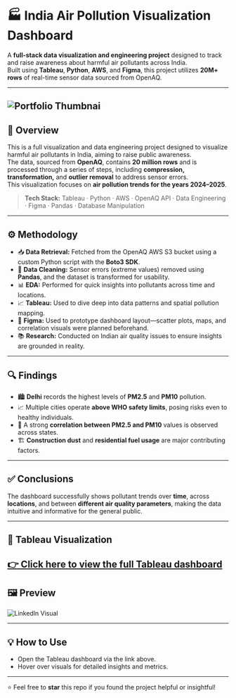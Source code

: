 # 🏭 India Air Pollution Visualization Dashboard

A **full-stack data visualization and engineering project** designed to track and raise awareness about harmful air pollutants across India.  
Built using **Tableau**, **Python**, **AWS**, and **Figma**, this project utilizes **20M+ rows** of real-time sensor data sourced from OpenAQ.

---
![Portfolio Thumbnai](https://github.com/user-attachments/assets/113cbfa4-15cd-4da5-8e34-7fa0b7ec265d)
--

## 📌 Overview

This is a full visualization and data engineering project designed to visualize harmful air pollutants in India, aiming to raise public awareness.  
The data, sourced from **OpenAQ**, contains **20 million rows** and is processed through a series of steps, including **compression, transformation,** and **outlier removal** to address sensor errors.  
This visualization focuses on **air pollution trends for the years 2024–2025**.

> **Tech Stack:** Tableau · Python · AWS · OpenAQ API · Data Engineering · Figma · Pandas · Database Manipulation

---

## ⚙️ Methodology

- 📥 **Data Retrieval:** Fetched from the OpenAQ AWS S3 bucket using a custom Python script with the **Boto3 SDK**.
- 🧹 **Data Cleaning:** Sensor errors (extreme values) removed using **Pandas**, and the dataset is transformed for usability.
- 📊 **EDA:** Performed for quick insights into pollutants across time and locations.
- 📈 **Tableau:** Used to dive deep into data patterns and spatial pollution mapping.
- 🎨 **Figma:** Used to prototype dashboard layout—scatter plots, maps, and correlation visuals were planned beforehand.
- 📚 **Research:** Conducted on Indian air quality issues to ensure insights are grounded in reality.

---

## 🔍 Findings

- 🏙️ **Delhi** records the highest levels of **PM2.5** and **PM10** pollution.
- 📈 Multiple cities operate **above WHO safety limits**, posing risks even to healthy individuals.
- 🔗 A strong **correlation between PM2.5 and PM10** values is observed across states.
- 🏗️ **Construction dust** and **residential fuel usage** are major contributing factors.

---

## ✅ Conclusions

The dashboard successfully shows pollutant trends over **time**, across **locations**, and between **different air quality parameters**, making the data intuitive and informative for the general public.

---

## 🔗 Tableau Visualization

[👉 Click here to view the full Tableau dashboard](https://public.tableau.com/app/profile/soubhagya.swain/viz/InvisiblePollutionIndia2024-2025/FrontPage)  
---

## 🖼️ Preview

![Linkedln Visual](https://github.com/user-attachments/assets/77639399-3a05-4dca-b739-1c66114f867c)

---

## 💡 How to Use
- Open the Tableau dashboard via the link above.
- Hover over visuals for detailed insights and metrics.
---
⭐ Feel free to **star** this repo if you found the project helpful or insightful!
